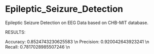 # Epileptic_Seizure_Detection
Epileptic Seizure Detection on EEG Data based on CHB-MIT database.

RESULTS:

Accuracy: 0.8524743230625583 \n 
Precision:  0.920042643923241 \n
Recall:  0.7817028985507246 \n
